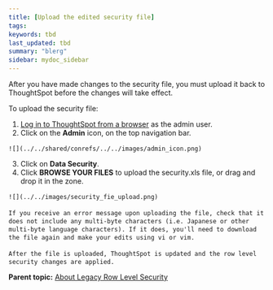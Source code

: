 ```yaml
---
title: [Upload the edited security file]
tags: 
keywords: tbd
last_updated: tbd
summary: "blerg"
sidebar: mydoc_sidebar
---
```

After you have made changes to the security file, you must upload it back to ThoughtSpot before the changes will take effect.

To upload the security file:

1.   [Log in to ThoughtSpot from a browser](../setup/accessing.html#) as the admin user.
2.   Click on the **Admin** icon, on the top navigation bar.

    ![](../../shared/conrefs/../../images/admin_icon.png)

3.   Click on **Data Security**.
4.   Click **BROWSE YOUR FILES** to upload the security.xls file, or drag and drop it in the zone.

    ![](../../images/security_fie_upload.png)

    If you receive an error message upon uploading the file, check that it does not include any multi-byte characters (i.e. Japanese or other multi-byte language characters). If it does, you'll need to download the file again and make your edits using vi or vim.

    After the file is uploaded, ThoughtSpot is updated and the row level security changes are applied.


**Parent topic:** [About Legacy Row Level Security](../../admin/data_security/about_legacy_row_security.html)
